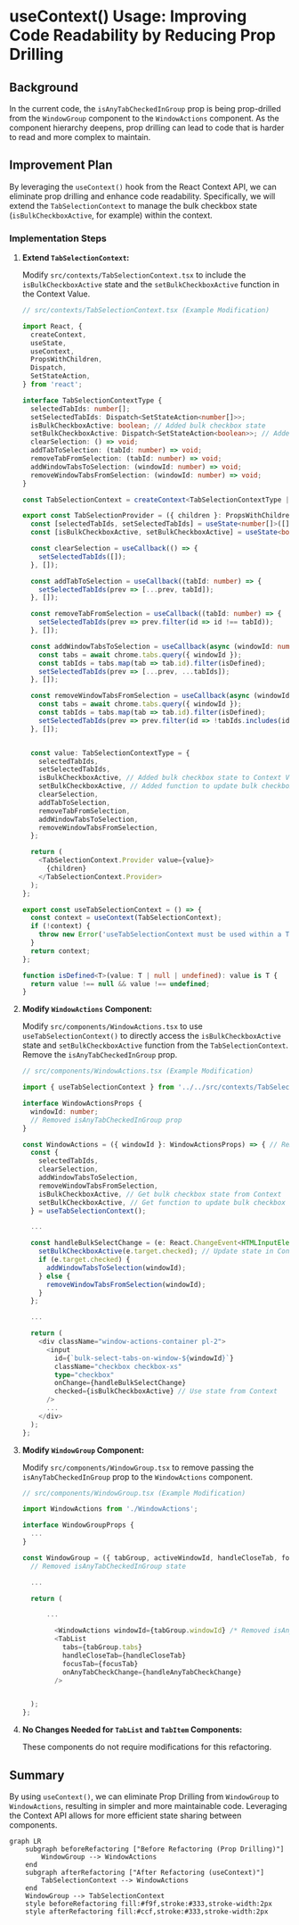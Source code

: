 # useContext() Usage: Improving Code Readability by Reducing Prop Drilling

## Background

In the current code, the `isAnyTabCheckedInGroup` prop is being prop-drilled from the `WindowGroup` component to the `WindowActions` component. As the component hierarchy deepens, prop drilling can lead to code that is harder to read and more complex to maintain.

## Improvement Plan

By leveraging the `useContext()` hook from the React Context API, we can eliminate prop drilling and enhance code readability. Specifically, we will extend the `TabSelectionContext` to manage the bulk checkbox state (`isBulkCheckboxActive`, for example) within the context.

### Implementation Steps

1.  **Extend `TabSelectionContext`:**

    Modify `src/contexts/TabSelectionContext.tsx` to include the `isBulkCheckboxActive` state and the `setBulkCheckboxActive` function in the Context Value.

    ```typescript
    // src/contexts/TabSelectionContext.tsx (Example Modification)

    import React, {
      createContext,
      useState,
      useContext,
      PropsWithChildren,
      Dispatch,
      SetStateAction,
    } from 'react';

    interface TabSelectionContextType {
      selectedTabIds: number[];
      setSelectedTabIds: Dispatch<SetStateAction<number[]>>;
      isBulkCheckboxActive: boolean; // Added bulk checkbox state
      setBulkCheckboxActive: Dispatch<SetStateAction<boolean>>; // Added function to update bulk checkbox state
      clearSelection: () => void;
      addTabToSelection: (tabId: number) => void;
      removeTabFromSelection: (tabId: number) => void;
      addWindowTabsToSelection: (windowId: number) => void;
      removeWindowTabsFromSelection: (windowId: number) => void;
    }

    const TabSelectionContext = createContext<TabSelectionContextType | undefined>(undefined);

    export const TabSelectionProvider = ({ children }: PropsWithChildren): React.ReactElement => {
      const [selectedTabIds, setSelectedTabIds] = useState<number[]>([]);
      const [isBulkCheckboxActive, setBulkCheckboxActive] = useState<boolean>(false); // Added state to manage bulk checkbox state

      const clearSelection = useCallback(() => {
        setSelectedTabIds([]);
      }, []);

      const addTabToSelection = useCallback((tabId: number) => {
        setSelectedTabIds(prev => [...prev, tabId]);
      }, []);

      const removeTabFromSelection = useCallback((tabId: number) => {
        setSelectedTabIds(prev => prev.filter(id => id !== tabId));
      }, []);

      const addWindowTabsToSelection = useCallback(async (windowId: number) => {
        const tabs = await chrome.tabs.query({ windowId });
        const tabIds = tabs.map(tab => tab.id).filter(isDefined);
        setSelectedTabIds(prev => [...prev, ...tabIds]);
      }, []);

      const removeWindowTabsFromSelection = useCallback(async (windowId: number) => {
        const tabs = await chrome.tabs.query({ windowId });
        const tabIds = tabs.map(tab => tab.id).filter(isDefined);
        setSelectedTabIds(prev => prev.filter(id => !tabIds.includes(id!)));
      }, []);


      const value: TabSelectionContextType = {
        selectedTabIds,
        setSelectedTabIds,
        isBulkCheckboxActive, // Added bulk checkbox state to Context Value
        setBulkCheckboxActive, // Added function to update bulk checkbox state to Context Value
        clearSelection,
        addTabToSelection,
        removeTabFromSelection,
        addWindowTabsToSelection,
        removeWindowTabsFromSelection,
      };

      return (
        <TabSelectionContext.Provider value={value}>
          {children}
        </TabSelectionContext.Provider>
      );
    };

    export const useTabSelectionContext = () => {
      const context = useContext(TabSelectionContext);
      if (!context) {
        throw new Error('useTabSelectionContext must be used within a TabSelectionProvider');
      }
      return context;
    };

    function isDefined<T>(value: T | null | undefined): value is T {
      return value !== null && value !== undefined;
    }
    ```

2.  **Modify `WindowActions` Component:**

    Modify `src/components/WindowActions.tsx` to use `useTabSelectionContext()` to directly access the `isBulkCheckboxActive` state and `setBulkCheckboxActive` function from the `TabSelectionContext`. Remove the `isAnyTabCheckedInGroup` prop.

    ```typescript
    // src/components/WindowActions.tsx (Example Modification)

    import { useTabSelectionContext } from '../../src/contexts/TabSelectionContext';

    interface WindowActionsProps {
      windowId: number;
      // Removed isAnyTabCheckedInGroup prop
    }

    const WindowActions = ({ windowId }: WindowActionsProps) => { // Removed isAnyTabCheckedInGroup prop
      const {
        selectedTabIds,
        clearSelection,
        addWindowTabsToSelection,
        removeWindowTabsFromSelection,
        isBulkCheckboxActive, // Get bulk checkbox state from Context
        setBulkCheckboxActive, // Get function to update bulk checkbox state from Context
      } = useTabSelectionContext();

      ...

      const handleBulkSelectChange = (e: React.ChangeEvent<HTMLInputElement>) => {
        setBulkCheckboxActive(e.target.checked); // Update state in Context
        if (e.target.checked) {
          addWindowTabsToSelection(windowId);
        } else {
          removeWindowTabsFromSelection(windowId);
        }
      };

      ...

      return (
        <div className="window-actions-container pl-2">
          <input
            id={`bulk-select-tabs-on-window-${windowId}`}
            className="checkbox checkbox-xs"
            type="checkbox"
            onChange={handleBulkSelectChange}
            checked={isBulkCheckboxActive} // Use state from Context
          />
          ...
        </div>
      );
    };
    ```

3.  **Modify `WindowGroup` Component:**

    Modify `src/components/WindowGroup.tsx` to remove passing the `isAnyTabCheckedInGroup` prop to the `WindowActions` component.

    ```typescript
    // src/components/WindowGroup.tsx (Example Modification)

    import WindowActions from './WindowActions';

    interface WindowGroupProps {
      ...
    }

    const WindowGroup = ({ tabGroup, activeWindowId, handleCloseTab, focusTab }: WindowGroupProps) => {
      // Removed isAnyTabCheckedInGroup state

      ...

      return (

          ...

            <WindowActions windowId={tabGroup.windowId} /* Removed isAnyTabCheckedInGroup prop */ />
            <TabList
              tabs={tabGroup.tabs}
              handleCloseTab={handleCloseTab}
              focusTab={focusTab}
              onAnyTabCheckChange={handleAnyTabCheckChange}
            />


      );
    };
    ```

4.  **No Changes Needed for `TabList` and `TabItem` Components:**

    These components do not require modifications for this refactoring.

## Summary

By using `useContext()`, we can eliminate Prop Drilling from `WindowGroup` to `WindowActions`, resulting in simpler and more maintainable code. Leveraging the Context API allows for more efficient state sharing between components.

```mermaid
graph LR
    subgraph beforeRefactoring ["Before Refactoring (Prop Drilling)"]
        WindowGroup --> WindowActions
    end
    subgraph afterRefactoring ["After Refactoring (useContext)"]
        TabSelectionContext --> WindowActions
    end
    WindowGroup --> TabSelectionContext
    style beforeRefactoring fill:#f9f,stroke:#333,stroke-width:2px
    style afterRefactoring fill:#ccf,stroke:#333,stroke-width:2px
```
